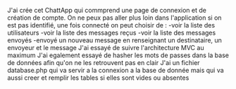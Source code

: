 J'ai crée cet ChattApp qui commprend une page de connexion et de création de compte.
On ne peux pas aller plus loin dans l'application si on est pas identifié, une fois connecté on peut choisir de :
    -voir la liste des utilisateurs
    -voir la liste des messages reçus 
    -voir la liste des messages envoyés
    -envoyé un nouveau message en renseignant un destinataire, un envoyeur et le message
J'ai essayé de suivre l'architecture MVC au maximum
J'ai egalement essayé de hasher les mots de passes dans la base de données afin qu'on ne les retrouvent pas en clair
J'ai un fichier database.php qui va servir a la connexion a la base de donnée mais qui va aussi creer et remplir les tables si elles sont vides ou absentes
